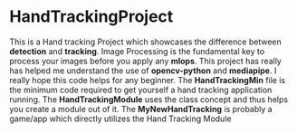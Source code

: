 # HandTrackingProject
This is a Hand tracking Project which showcases the difference between **detection** and **tracking**.
Image Processing is the fundamental key to process your images before you apply any **mlops**.
This project has really has helped me understand the use of **opencv-python** and **mediapipe**.
I really hope this code helps for any beginner.
The **HandTrackingMin** file is the minimum code required to get yourself a hand tracking application running.
The **HandTrackingModule** uses the class concept and thus helps you create a module out of it.
The **MyNewHandTracking** is probably a game/app which directly utilizes the Hand Tracking Module
